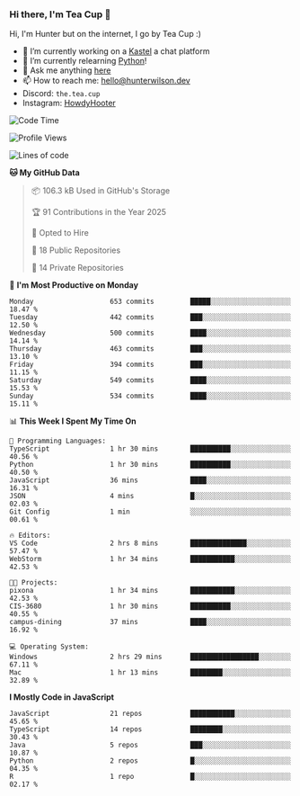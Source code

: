 ### Hi there, I'm Tea Cup 👋 

Hi, I'm Hunter but on the internet, I go by Tea Cup :)

- 🔭 I’m currently working on a [Kastel](https://github.com/KastelApp) a chat platform
- 🌱 I’m currently relearning [Python](https://github.com/TheTeaCup/CIS-3680)!
- 💬 Ask me anything [here](https://github.com/TheTeaCup/TheTeaCup/issues)
- 📫 How to reach me: [hello@hunterwilson.dev](mailto:hello@hunterwilson.dev)
- Discord: `the.tea.cup`
- Instagram: [HowdyHooter](https://instagram.com/HowdyHooter)

<!--START_SECTION:waka-->
![Code Time](http://img.shields.io/badge/Code%20Time-605%20hrs%2058%20mins-blue)

![Profile Views](http://img.shields.io/badge/Profile%20Views-1-blue)

![Lines of code](https://img.shields.io/badge/From%20Hello%20World%20I%27ve%20Written-1.4%20million%20lines%20of%20code-blue)

**🐱 My GitHub Data** 

> 📦 106.3 kB Used in GitHub's Storage 
 > 
> 🏆 91 Contributions in the Year 2025
 > 
> 💼 Opted to Hire
 > 
> 📜 18 Public Repositories 
 > 
> 🔑 14 Private Repositories 
 > 
📅 **I'm Most Productive on Monday** 

```text
Monday                   653 commits         █████░░░░░░░░░░░░░░░░░░░░   18.47 % 
Tuesday                  442 commits         ███░░░░░░░░░░░░░░░░░░░░░░   12.50 % 
Wednesday                500 commits         ████░░░░░░░░░░░░░░░░░░░░░   14.14 % 
Thursday                 463 commits         ███░░░░░░░░░░░░░░░░░░░░░░   13.10 % 
Friday                   394 commits         ███░░░░░░░░░░░░░░░░░░░░░░   11.15 % 
Saturday                 549 commits         ████░░░░░░░░░░░░░░░░░░░░░   15.53 % 
Sunday                   534 commits         ████░░░░░░░░░░░░░░░░░░░░░   15.11 % 
```


📊 **This Week I Spent My Time On** 

```text
💬 Programming Languages: 
TypeScript               1 hr 30 mins        ██████████░░░░░░░░░░░░░░░   40.56 % 
Python                   1 hr 30 mins        ██████████░░░░░░░░░░░░░░░   40.50 % 
JavaScript               36 mins             ████░░░░░░░░░░░░░░░░░░░░░   16.31 % 
JSON                     4 mins              █░░░░░░░░░░░░░░░░░░░░░░░░   02.03 % 
Git Config               1 min               ░░░░░░░░░░░░░░░░░░░░░░░░░   00.61 % 

🔥 Editors: 
VS Code                  2 hrs 8 mins        ██████████████░░░░░░░░░░░   57.47 % 
WebStorm                 1 hr 34 mins        ███████████░░░░░░░░░░░░░░   42.53 % 

🐱‍💻 Projects: 
pixona                   1 hr 34 mins        ███████████░░░░░░░░░░░░░░   42.53 % 
CIS-3680                 1 hr 30 mins        ██████████░░░░░░░░░░░░░░░   40.55 % 
campus-dining            37 mins             ████░░░░░░░░░░░░░░░░░░░░░   16.92 % 

💻 Operating System: 
Windows                  2 hrs 29 mins       █████████████████░░░░░░░░   67.11 % 
Mac                      1 hr 13 mins        ████████░░░░░░░░░░░░░░░░░   32.89 % 
```

**I Mostly Code in JavaScript** 

```text
JavaScript               21 repos            ███████████░░░░░░░░░░░░░░   45.65 % 
TypeScript               14 repos            ████████░░░░░░░░░░░░░░░░░   30.43 % 
Java                     5 repos             ███░░░░░░░░░░░░░░░░░░░░░░   10.87 % 
Python                   2 repos             █░░░░░░░░░░░░░░░░░░░░░░░░   04.35 % 
R                        1 repo              █░░░░░░░░░░░░░░░░░░░░░░░░   02.17 % 
```




<!--END_SECTION:waka-->

